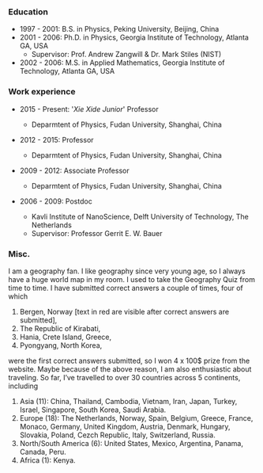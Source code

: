 <!-- ---
title: "Xiao, Jiang"
excerpt: "Short description of portfolio item number 1<br/><img src='/images/Xiao, Jiang.jpeg'>"
collection: members
---
 -->
<!-- This is an item in your portfolio. It can be have images or nice text. If you name the file .md, it will be parsed as markdown. If you name the file .html, it will be parsed as HTML.  -->

### Education
* 1997 - 2001: B.S. in Physics, Peking University, Beijing, China
* 2001 - 2006: Ph.D. in Physics, Georgia Institute of Technology, Atlanta GA, USA
  * Supervisor: Prof. Andrew Zangwill & Dr. Mark Stiles (NIST)
* 2002 - 2006: M.S. in Applied Mathematics, Georgia Institute of Technology, Atlanta GA, USA

### Work experience
* 2015 - Present: '_Xie Xide Junior_' Professor
  * Deparmtent of Physics, Fudan University, Shanghai, China

* 2012 - 2015: Professor
  * Deparmtent of Physics, Fudan University, Shanghai, China

* 2009 - 2012: Associate Professor
  * Deparmtent of Physics, Fudan University, Shanghai, China

* 2006 - 2009: Postdoc
  * Kavli Institute of NanoScience, Delft University of Technology, The Netherlands
  * Supervisor: Professor Gerrit E. W. Bauer

### Misc.

I am a geography fan. I like geography since very young age, so I always have a huge world map in my room. I used to take the Geography Quiz from time to time. I have submitted correct answers a couple of times, four of which
1. Bergen, Norway  [text in red are visible after correct answers are submitted],
2. The Republic of Kirabati, 
3. Hania, Crete Island, Greece,
4. Pyongyang, North Korea,

were the first correct answers submitted, so I won 4 x 100$ prize from the website. Maybe because of the above reason, I am also enthusiastic about traveling. So far, I’ve travelled to over 30 countries across 5 continents, including
1. Asia (11): China, Thailand, Cambodia, Vietnam, Iran, Japan, Turkey, Israel, Singapore, South Korea, Saudi Arabia. 
2. Europe (18): The Netherlands, Norway, Spain, Belgium, Greece, France, Monaco, Germany, United Kingdom, Austria, Denmark, Hungary, Slovakia, Poland, Cezch Republic, Italy, Switzerland, Russia.
3. North/South America (6): United States, Mexico, Argentina, Panama, Canada, Peru.
4. Africa (1): Kenya.